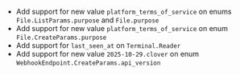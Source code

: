 * Add support for new value `platform_terms_of_service` on enums `File.ListParams.purpose` and `File.purpose`
* Add support for new value `platform_terms_of_service` on enum `File.CreateParams.purpose`
* Add support for `last_seen_at` on `Terminal.Reader`
* Add support for new value `2025-10-29.clover` on enum `WebhookEndpoint.CreateParams.api_version`